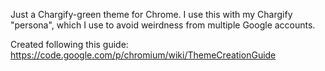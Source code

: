 Just a Chargify-green theme for Chrome.  I use this with my Chargify "persona",
which I use to avoid weirdness from multiple Google accounts.

Created following this guide: https://code.google.com/p/chromium/wiki/ThemeCreationGuide
